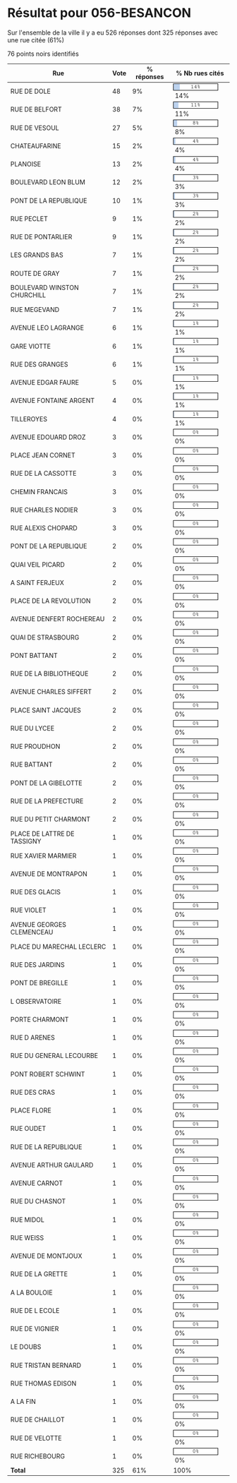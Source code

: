 # Résultat pour 056-BESANCON

Sur l'ensemble de la ville il y a eu 526 réponses dont 325 réponses avec une rue citée (61%)

76 points noirs identifiés

| Rue | Vote | % réponses | % Nb rues cités|
|-----|------|------------|----------------|
| RUE DE DOLE | 48 | 9% | <img src="../../img/bar_14.gif" />&nbsp;14%|
| RUE DE BELFORT | 38 | 7% | <img src="../../img/bar_11.gif" />&nbsp;11%|
| RUE DE VESOUL | 27 | 5% | <img src="../../img/bar_8.gif" />&nbsp;8%|
| CHATEAUFARINE | 15 | 2% | <img src="../../img/bar_4.gif" />&nbsp;4%|
| PLANOISE | 13 | 2% | <img src="../../img/bar_4.gif" />&nbsp;4%|
| BOULEVARD LEON BLUM | 12 | 2% | <img src="../../img/bar_3.gif" />&nbsp;3%|
| PONT DE LA REPUBLIQUE | 10 | 1% | <img src="../../img/bar_3.gif" />&nbsp;3%|
| RUE PECLET | 9 | 1% | <img src="../../img/bar_2.gif" />&nbsp;2%|
| RUE DE PONTARLIER | 9 | 1% | <img src="../../img/bar_2.gif" />&nbsp;2%|
| LES GRANDS BAS | 7 | 1% | <img src="../../img/bar_2.gif" />&nbsp;2%|
| ROUTE DE GRAY | 7 | 1% | <img src="../../img/bar_2.gif" />&nbsp;2%|
| BOULEVARD WINSTON CHURCHILL | 7 | 1% | <img src="../../img/bar_2.gif" />&nbsp;2%|
| RUE MEGEVAND | 7 | 1% | <img src="../../img/bar_2.gif" />&nbsp;2%|
| AVENUE LEO LAGRANGE | 6 | 1% | <img src="../../img/bar_1.gif" />&nbsp;1%|
| GARE VIOTTE | 6 | 1% | <img src="../../img/bar_1.gif" />&nbsp;1%|
| RUE DES GRANGES | 6 | 1% | <img src="../../img/bar_1.gif" />&nbsp;1%|
| AVENUE EDGAR FAURE | 5 | 0% | <img src="../../img/bar_1.gif" />&nbsp;1%|
| AVENUE FONTAINE ARGENT | 4 | 0% | <img src="../../img/bar_1.gif" />&nbsp;1%|
| TILLEROYES | 4 | 0% | <img src="../../img/bar_1.gif" />&nbsp;1%|
| AVENUE EDOUARD DROZ | 3 | 0% | <img src="../../img/bar_0.gif" />&nbsp;0%|
| PLACE JEAN CORNET | 3 | 0% | <img src="../../img/bar_0.gif" />&nbsp;0%|
| RUE DE LA CASSOTTE | 3 | 0% | <img src="../../img/bar_0.gif" />&nbsp;0%|
| CHEMIN FRANCAIS | 3 | 0% | <img src="../../img/bar_0.gif" />&nbsp;0%|
| RUE CHARLES NODIER | 3 | 0% | <img src="../../img/bar_0.gif" />&nbsp;0%|
| RUE ALEXIS CHOPARD | 3 | 0% | <img src="../../img/bar_0.gif" />&nbsp;0%|
| PONT DE LA REPUBLIQUE | 2 | 0% | <img src="../../img/bar_0.gif" />&nbsp;0%|
| QUAI VEIL PICARD | 2 | 0% | <img src="../../img/bar_0.gif" />&nbsp;0%|
| A SAINT FERJEUX | 2 | 0% | <img src="../../img/bar_0.gif" />&nbsp;0%|
| PLACE DE LA REVOLUTION | 2 | 0% | <img src="../../img/bar_0.gif" />&nbsp;0%|
| AVENUE DENFERT ROCHEREAU | 2 | 0% | <img src="../../img/bar_0.gif" />&nbsp;0%|
| QUAI DE STRASBOURG | 2 | 0% | <img src="../../img/bar_0.gif" />&nbsp;0%|
| PONT BATTANT | 2 | 0% | <img src="../../img/bar_0.gif" />&nbsp;0%|
| RUE DE LA BIBLIOTHEQUE | 2 | 0% | <img src="../../img/bar_0.gif" />&nbsp;0%|
| AVENUE CHARLES SIFFERT | 2 | 0% | <img src="../../img/bar_0.gif" />&nbsp;0%|
| PLACE SAINT JACQUES | 2 | 0% | <img src="../../img/bar_0.gif" />&nbsp;0%|
| RUE DU LYCEE | 2 | 0% | <img src="../../img/bar_0.gif" />&nbsp;0%|
| RUE PROUDHON | 2 | 0% | <img src="../../img/bar_0.gif" />&nbsp;0%|
| RUE BATTANT | 2 | 0% | <img src="../../img/bar_0.gif" />&nbsp;0%|
| PONT DE LA GIBELOTTE | 2 | 0% | <img src="../../img/bar_0.gif" />&nbsp;0%|
| RUE DE LA PREFECTURE | 2 | 0% | <img src="../../img/bar_0.gif" />&nbsp;0%|
| RUE DU PETIT CHARMONT | 2 | 0% | <img src="../../img/bar_0.gif" />&nbsp;0%|
| PLACE DE LATTRE DE TASSIGNY | 1 | 0% | <img src="../../img/bar_0.gif" />&nbsp;0%|
| RUE XAVIER MARMIER | 1 | 0% | <img src="../../img/bar_0.gif" />&nbsp;0%|
| AVENUE DE MONTRAPON | 1 | 0% | <img src="../../img/bar_0.gif" />&nbsp;0%|
| RUE DES GLACIS | 1 | 0% | <img src="../../img/bar_0.gif" />&nbsp;0%|
| RUE VIOLET | 1 | 0% | <img src="../../img/bar_0.gif" />&nbsp;0%|
| AVENUE GEORGES CLEMENCEAU | 1 | 0% | <img src="../../img/bar_0.gif" />&nbsp;0%|
| PLACE DU MARECHAL LECLERC | 1 | 0% | <img src="../../img/bar_0.gif" />&nbsp;0%|
| RUE DES JARDINS | 1 | 0% | <img src="../../img/bar_0.gif" />&nbsp;0%|
| PONT DE BREGILLE | 1 | 0% | <img src="../../img/bar_0.gif" />&nbsp;0%|
| L OBSERVATOIRE | 1 | 0% | <img src="../../img/bar_0.gif" />&nbsp;0%|
| PORTE CHARMONT | 1 | 0% | <img src="../../img/bar_0.gif" />&nbsp;0%|
| RUE D ARENES | 1 | 0% | <img src="../../img/bar_0.gif" />&nbsp;0%|
| RUE DU GENERAL LECOURBE | 1 | 0% | <img src="../../img/bar_0.gif" />&nbsp;0%|
| PONT ROBERT SCHWINT | 1 | 0% | <img src="../../img/bar_0.gif" />&nbsp;0%|
| RUE DES CRAS | 1 | 0% | <img src="../../img/bar_0.gif" />&nbsp;0%|
| PLACE FLORE | 1 | 0% | <img src="../../img/bar_0.gif" />&nbsp;0%|
| RUE OUDET | 1 | 0% | <img src="../../img/bar_0.gif" />&nbsp;0%|
| RUE DE LA REPUBLIQUE | 1 | 0% | <img src="../../img/bar_0.gif" />&nbsp;0%|
| AVENUE ARTHUR GAULARD | 1 | 0% | <img src="../../img/bar_0.gif" />&nbsp;0%|
| AVENUE CARNOT | 1 | 0% | <img src="../../img/bar_0.gif" />&nbsp;0%|
| RUE DU CHASNOT | 1 | 0% | <img src="../../img/bar_0.gif" />&nbsp;0%|
| RUE MIDOL | 1 | 0% | <img src="../../img/bar_0.gif" />&nbsp;0%|
| RUE WEISS | 1 | 0% | <img src="../../img/bar_0.gif" />&nbsp;0%|
| AVENUE DE MONTJOUX | 1 | 0% | <img src="../../img/bar_0.gif" />&nbsp;0%|
| RUE DE LA GRETTE | 1 | 0% | <img src="../../img/bar_0.gif" />&nbsp;0%|
| A LA BOULOIE | 1 | 0% | <img src="../../img/bar_0.gif" />&nbsp;0%|
| RUE DE L ECOLE | 1 | 0% | <img src="../../img/bar_0.gif" />&nbsp;0%|
| RUE DE VIGNIER | 1 | 0% | <img src="../../img/bar_0.gif" />&nbsp;0%|
| LE DOUBS | 1 | 0% | <img src="../../img/bar_0.gif" />&nbsp;0%|
| RUE TRISTAN BERNARD | 1 | 0% | <img src="../../img/bar_0.gif" />&nbsp;0%|
| RUE THOMAS EDISON | 1 | 0% | <img src="../../img/bar_0.gif" />&nbsp;0%|
| A LA FIN | 1 | 0% | <img src="../../img/bar_0.gif" />&nbsp;0%|
| RUE DE CHAILLOT | 1 | 0% | <img src="../../img/bar_0.gif" />&nbsp;0%|
| RUE DE VELOTTE | 1 | 0% | <img src="../../img/bar_0.gif" />&nbsp;0%|
| RUE RICHEBOURG | 1 | 0% | <img src="../../img/bar_0.gif" />&nbsp;0%|
| **Total** | 325 | 61% | 100%|
